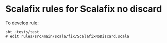 # Scalafix rules for Scalafix no discard

To develop rule:
```
sbt ~tests/test
# edit rules/src/main/scala/fix/ScalafixNoDiscard.scala
```

